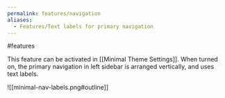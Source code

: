 ```yaml
---
permalink: features/navigation
aliases:
  - Features/Text labels for primary navigation
---
```

#features 

This feature can be activated in [[Minimal Theme Settings]]. When turned on, the primary navigation in left sidebar is arranged vertically, and uses text labels. 

![[minimal-nav-labels.png#outline]]